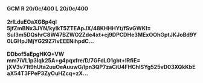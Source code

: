 #### GCM R 20/0c/400 L 20/0c/400
**2rILduEOaXGBp4ql**<br/>**5jfZmBNx3JYN/kyIkT5ZTEApJX/48KHHHYt/fSvGWKI=**<br/>**SuI3m5DQshrC8W47BZWO2Zde4xt+cj9DPCDHe3MExOOhGptJKJoBd9Y0LGHpJMjYG29Z7lvEEENihpdC...**<br/><br/>
**DDbof5aEpgHKQ+VW**<br/>**mm7iVL1p3Iqk25A+g4pqxfre/D/7GFdLO1gbt+lRfiE=**<br/>**jXV3v71t9hUta2uuOeAuuwG/lpn3QP7zaCiU4FHChlSYg525vD03XQkKbEaX54T3FPeP3ZyOuHZcq+zX...**
